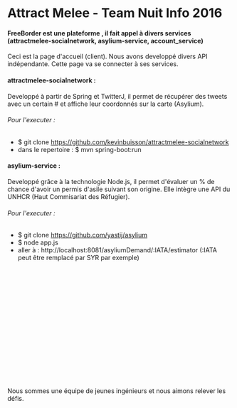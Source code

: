 # Attract Melee - Team Nuit Info 2016

#### FreeBorder est une plateforme , il fait appel à divers services (attractmelee-socialnetwork, asylium-service, account_service)
Ceci est la page d'accueil (client). Nous avons developpé divers API indépendante. Cette page va se connecter à ses services.<br/>

#### attractmelee-socialnetwork :
Developpé à partir de Spring et TwitterJ, il permet de récupérer des tweets avec un certain # et affiche leur coordonnés sur la carte (Asylium).<br/>

###### Pour l'executer :
  - $ git clone https://github.com/kevinbuisson/attractmelee-socialnetwork
  - dans le repertoire : $ mvn spring-boot:run

#### asylium-service :
Developpé grâce à la technologie Node.js, il permet d'évaluer un % de chance d'avoir un permis d'asile suivant son origine. Elle intègre une API du UNHCR (Haut Commisariat des Réfugier).<br/>

###### Pour l'executer :
 - $ git clone https://github.com/yastij/asylium
 - $ node app.js
 - aller à : http://localhost:8081/asyliumDemand/:IATA/estimator (:IATA peut être remplacé par SYR par exemple)

<br/><br/><br/><br/><br/>
<br/><br/><br/><br/><br/>
<br/><br/><br/><br/><br/>

Nous sommes une équipe de jeunes ingénieurs et nous aimons relever les défis.
